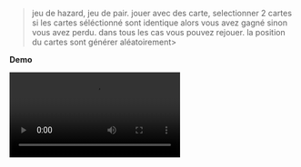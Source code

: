 
> jeu de hazard, jeu de pair. jouer avec des carte, selectionner 2 cartes si les cartes séléctionné
sont identique alors vous avez gagné sinon vous avez perdu. dans tous les cas vous pouvez rejouer.
la position du cartes sont générer aléatoirement> 

**Demo**

![jeu-de-pair (Demo)](https://gitlab.com/dmakan/jeu-de-pair/-/blob/main/demo/demo.mp4)


